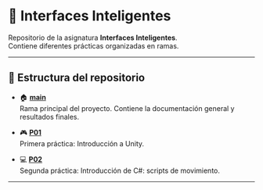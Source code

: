 # 🧠 Interfaces Inteligentes

Repositorio de la asignatura **Interfaces Inteligentes**.  
Contiene diferentes prácticas organizadas en ramas.

---

## 📁 Estructura del repositorio

- 🏠 **[main](https://github.com/Tikualdo/Interfaces-Inteligentes/tree/main)**  
  Rama principal del proyecto. Contiene la documentación general y resultados finales.

- 🎮 **[P01](https://github.com/Tikualdo/Interfaces-Inteligentes/tree/P01)**  
  Primera práctica: Introducción a Unity.

- 💻 **[P02](https://github.com/Tikualdo/Interfaces-Inteligentes/tree/P02)**  
  Segunda práctica: Introducción de C#: scripts de movimiento.

---
